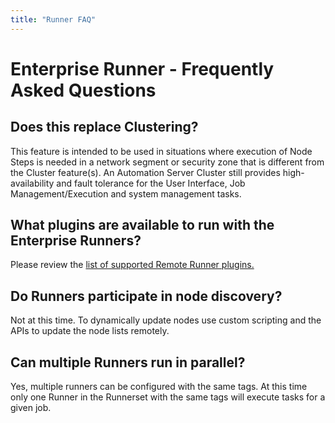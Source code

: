 ```yaml
---
title: "Runner FAQ"
---
```


# Enterprise Runner - Frequently Asked Questions

## Does this replace Clustering?
This feature is intended to be used in situations where execution of Node Steps is needed in a network segment or security zone that is different from the Cluster feature(s). An Automation Server Cluster still provides high-availability and fault tolerance for the User Interface, Job Management/Execution and system management tasks.

## What plugins are available to run with the Enterprise Runners?
Please review the [list of supported Remote Runner plugins.](/administration/runner/runner-remoteplugins.md)

## Do Runners participate in node discovery?
Not at this time. To dynamically update nodes use custom scripting and the APIs to update the node lists remotely.

## Can multiple Runners run in parallel?
Yes, multiple runners can be configured with the same tags. At this time only one Runner in the Runnerset with the same tags will execute tasks for a given job.

